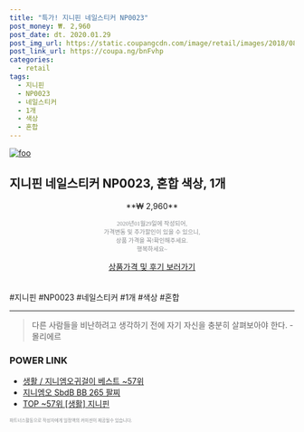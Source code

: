 ```yaml
--- 
title: "특가! 지니핀 네일스티커 NP0023" 
post_money: ₩. 2,960 
post_date: dt. 2020.01.29 
post_img_url: https://static.coupangcdn.com/image/retail/images/2018/08/27/14/0/f42c3957-d1ed-4943-a05e-ed6b1322f05f.jpg 
post_link_url: https://coupa.ng/bnFvhp 
categories: 
  - retail 
tags: 
  - 지니핀 
  - NP0023 
  - 네일스티커 
  - 1개 
  - 색상 
  - 혼합 
--- 
```

[![foo](https://static.coupangcdn.com/image/retail/images/2018/08/27/14/0/f42c3957-d1ed-4943-a05e-ed6b1322f05f.jpg)](https://coupa.ng/bnFvhp) 

## 지니핀 네일스티커 NP0023, 혼합 색상, 1개 
<p style="text-align: center;">**₩ 2,960**</p> 
<p style="text-align: center;"><span style="color: #898c8f; font-family: Georgia,Times,serif; font-size: 0.75em;">2020년01월29일에 작성되어, <br>가격변동 및 추가할인이 있을 수 있으니,<br> 상품 가격을 꼭!확인해주세요.<br>행복하세요~</span> 
</p>	 
<div markdown="0" style="text-align: center;"><a href="https://coupa.ng/bnFvhp" class="btn btn--success">상품가격 및 후기 보러가기</a></div> 
<br><br> 
  #지니핀 #NP0023 #네일스티커 #1개 #색상 #혼합 
<hr> 

> 다른 사람들을 비난하려고 생각하기 전에 자기 자신을 충분히 살펴보아야 한다. - 몰리에르 


### POWER LINK

* <a href="https://blog.naver.com/santokki14/221778994490" target="_blank">생활 / 지니엠오귀걸이 베스트 ~57위</a>
* <a href="https://blog.naver.com/fasyy4321/221786080676" target="_blank">지니엠오 SbdB BB 265 팔찌</a>
* <a href="https://blog.naver.com/an0733/221789123878" target="_blank"> TOP ~57위 [생활] 지니핀</a>

<span style="color: #898c8f; font-family: Georgia,Times,serif; font-size: 0.55em;">파트너스활동으로 작성자에게 일정액의 커미션이 제공될수 있습니다.</span> 
